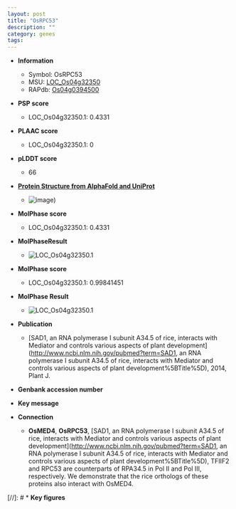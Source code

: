 ```yaml
---
layout: post
title: "OsRPC53"
description: ""
category: genes
tags: 
---
```


* **Information**  
    + Symbol: OsRPC53  
    + MSU: [LOC_Os04g32350](http://rice.plantbiology.msu.edu/cgi-bin/ORF_infopage.cgi?orf=LOC_Os04g32350)  
    + RAPdb: [Os04g0394500](http://rapdb.dna.affrc.go.jp/viewer/gbrowse_details/irgsp1?name=Os04g0394500)  

* **PSP score**  
    + LOC_Os04g32350.1: 0.4331 

* **PLAAC score**  
    + LOC_Os04g32350.1: 0 

* **pLDDT score**
    + 66

* **[Protein Structure from AlphaFold and UniProt](https://www.uniprot.org/uniprotkb/A0A0P0W9L1/entry#structure)**
    + ![image](https://ricepsp.github.io/images/A/AF-A0A0P0W9L1-F1.png))

* **MolPhase score**
    + LOC_Os04g32350.1: 0.4331

* **MolPhaseResult**
    + ![LOC_Os04g32350.1](https://ricepsp.github.io/pictures/LOC_Os04g/LOC_Os04g32350.1.png)

* **MolPhase score**
    + LOC_Os04g32350.1: 0.99841451

* **MolPhase Result**
    + ![LOC_Os04g32350.1](https://304243504.github.io/Pictures/LOC_Os04g/LOC_Os04g32350.1.png)

* **Publication**  
    + [SAD1, an RNA polymerase I subunit A34.5 of rice, interacts with Mediator and controls various aspects of plant development](http://www.ncbi.nlm.nih.gov/pubmed?term=SAD1, an RNA polymerase I subunit A34.5 of rice, interacts with Mediator and controls various aspects of plant development%5BTitle%5D), 2014, Plant J.

* **Genbank accession number**  

* **Key message**  

* **Connection**  
    + __OsMED4__, __OsRPC53__, [SAD1, an RNA polymerase I subunit A34.5 of rice, interacts with Mediator and controls various aspects of plant development](http://www.ncbi.nlm.nih.gov/pubmed?term=SAD1, an RNA polymerase I subunit A34.5 of rice, interacts with Mediator and controls various aspects of plant development%5BTitle%5D), TFIIF2 and RPC53 are counterparts of RPA34.5 in Pol II and Pol III, respectively. We demonstrate that the rice orthologs of these proteins also interact with OsMED4.

[//]: # * **Key figures**  


